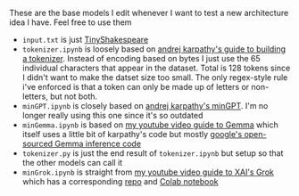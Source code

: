 These are the base models I edit whenever I want to test a new architecture idea I have. Feel free to use them
- `input.txt` is just [TinyShakespeare](https://raw.githubusercontent.com/karpathy/char-rnn/master/data/tinyshakespeare/input.txt)
- `tokenizer.ipynb` is loosely based on [andrej karpathy's guide to building a tokenizer](https://www.youtube.com/watch?v=zduSFxRajkE). Instead of encoding based on bytes I just use the 65 individual characters that appear in the dataset. Total is 128 tokens since I didn't want to make the datset size too small. The only regex-style rule i've enforced is that a token can only be made up of letters or non-letters, but not both.
- `minGPT.ipynb` is closely based on [andrej karpathy's minGPT](https://www.youtube.com/watch?v=kCc8FmEb1nY&t=5014s). I'm no longer really using this one since it's so outdated
- `minGemma.ipynb` is based on [my youtube video guide to Gemma](https://youtu.be/WW7ZxaC3OtA?si=BheH1zSakFxXoHP4) which itself uses a little bit of karpathy's code but mostly [google's open-sourced Gemma inference code](https://github.com/google/gemma_pytorch)
- `tokenizer.py` is just the end result of `tokenizer.ipynb` but setup so that the other models can call it
- `minGrok.ipynb` is straight from [my youtube video guide to XAI's Grok](https://www.youtube.com/watch?v=K9Rdc848EBs) which has a corresponding [repo](https://github.com/evintunador/minGrok) and [Colab notebook](https://colab.research.google.com/drive/1o3RV23gIDVcfkxgTe2jnbLTKVyYuZTMM?usp=sharing)
